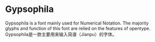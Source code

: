 # Gypsophila
Gypsophila is a font mainly used for Numerical Notation. The majority glyphs and function of this font are relied on the features of opentype. Gypsophila是一款主要用来输入简谱（Jianpu）的字体。
